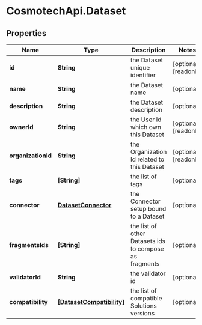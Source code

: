 # CosmotechApi.Dataset

## Properties

Name | Type | Description | Notes
------------ | ------------- | ------------- | -------------
**id** | **String** | the Dataset unique identifier | [optional] [readonly] 
**name** | **String** | the Dataset name | [optional] 
**description** | **String** | the Dataset description | [optional] 
**ownerId** | **String** | the User id which own this Dataset | [optional] [readonly] 
**organizationId** | **String** | the Organization Id related to this Dataset | [optional] [readonly] 
**tags** | **[String]** | the list of tags | [optional] 
**connector** | [**DatasetConnector**](DatasetConnector.md) | the Connector setup bound to a Dataset | [optional] 
**fragmentsIds** | **[String]** | the list of other Datasets ids to compose as fragments | [optional] 
**validatorId** | **String** | the validator id | [optional] 
**compatibility** | [**[DatasetCompatibility]**](DatasetCompatibility.md) | the list of compatible Solutions versions | [optional] 


